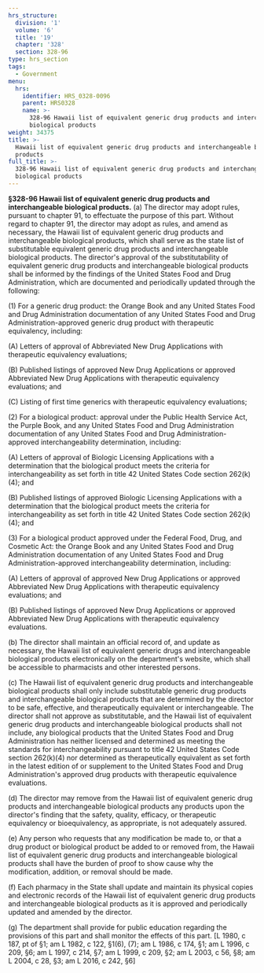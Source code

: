 ```yaml
---
hrs_structure:
  division: '1'
  volume: '6'
  title: '19'
  chapter: '328'
  section: 328-96
type: hrs_section
tags:
  - Government
menu:
  hrs:
    identifier: HRS_0328-0096
    parent: HRS0328
    name: >-
      328-96 Hawaii list of equivalent generic drug products and interchangeable
      biological products
weight: 34375
title: >-
  Hawaii list of equivalent generic drug products and interchangeable biological
  products
full_title: >-
  328-96 Hawaii list of equivalent generic drug products and interchangeable
  biological products
---
```

**§328-96 Hawaii list of equivalent generic drug products and interchangeable biological products.** (a) The director may adopt rules, pursuant to chapter 91, to effectuate the purpose of this part. Without regard to chapter 91, the director may adopt as rules, and amend as necessary, the Hawaii list of equivalent generic drug products and interchangeable biological products, which shall serve as the state list of substitutable equivalent generic drug products and interchangeable biological products. The director's approval of the substitutability of equivalent generic drug products and interchangeable biological products shall be informed by the findings of the United States Food and Drug Administration, which are documented and periodically updated through the following:

(1) For a generic drug product: the Orange Book and any United States Food and Drug Administration documentation of any United States Food and Drug Administration-approved generic drug product with therapeutic equivalency, including:

(A) Letters of approval of Abbreviated New Drug Applications with therapeutic equivalency evaluations;

(B) Published listings of approved New Drug Applications or approved Abbreviated New Drug Applications with therapeutic equivalency evaluations; and

(C) Listing of first time generics with therapeutic equivalency evaluations;

(2) For a biological product: approval under the Public Health Service Act, the Purple Book, and any United States Food and Drug Administration documentation of any United States Food and Drug Administration-approved interchangeability determination, including:

(A) Letters of approval of Biologic Licensing Applications with a determination that the biological product meets the criteria for interchangeability as set forth in title 42 United States Code section 262(k)(4); and

(B) Published listings of approved Biologic Licensing Applications with a determination that the biological product meets the criteria for interchangeability as set forth in title 42 United States Code section 262(k)(4); and

(3) For a biological product approved under the Federal Food, Drug, and Cosmetic Act: the Orange Book and any United States Food and Drug Administration documentation of any United States Food and Drug Administration-approved interchangeability determination, including:

(A) Letters of approval of approved New Drug Applications or approved Abbreviated New Drug Applications with therapeutic equivalency evaluations; and

(B) Published listings of approved New Drug Applications or approved Abbreviated New Drug Applications with therapeutic equivalency evaluations.

(b) The director shall maintain an official record of, and update as necessary, the Hawaii list of equivalent generic drugs and interchangeable biological products electronically on the department's website, which shall be accessible to pharmacists and other interested persons.

(c) The Hawaii list of equivalent generic drug products and interchangeable biological products shall only include substitutable generic drug products and interchangeable biological products that are determined by the director to be safe, effective, and therapeutically equivalent or interchangeable. The director shall not approve as substitutable, and the Hawaii list of equivalent generic drug products and interchangeable biological products shall not include, any biological products that the United States Food and Drug Administration has neither licensed and determined as meeting the standards for interchangeability pursuant to title 42 United States Code section 262(k)(4) nor determined as therapeutically equivalent as set forth in the latest edition of or supplement to the United States Food and Drug Administration's approved drug products with therapeutic equivalence evaluations.

(d) The director may remove from the Hawaii list of equivalent generic drug products and interchangeable biological products any products upon the director's finding that the safety, quality, efficacy, or therapeutic equivalency or bioequivalency, as appropriate, is not adequately assured.

(e) Any person who requests that any modification be made to, or that a drug product or biological product be added to or removed from, the Hawaii list of equivalent generic drug products and interchangeable biological products shall have the burden of proof to show cause why the modification, addition, or removal should be made.

(f) Each pharmacy in the State shall update and maintain its physical copies and electronic records of the Hawaii list of equivalent generic drug products and interchangeable biological products as it is approved and periodically updated and amended by the director.

(g) The department shall provide for public education regarding the provisions of this part and shall monitor the effects of this part. [L 1980, c 187, pt of §1; am L 1982, c 122, §1(6), (7); am L 1986, c 174, §1; am L 1996, c 209, §6; am L 1997, c 214, §7; am L 1999, c 209, §2; am L 2003, c 56, §8; am L 2004, c 28, §3; am L 2016, c 242, §6]